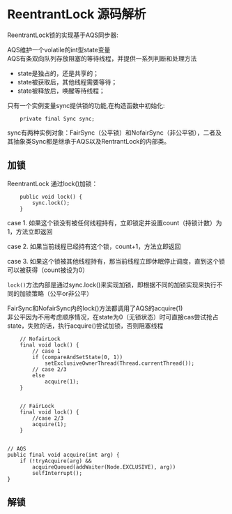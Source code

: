 # ReentrantLock 源码解析

ReentrantLock锁的实现基于AQS同步器:

AQS维护一个volatile的int型state变量<br/>
AQS有条双向队列存放阻塞的等待线程，并提供一系列判断和处理方法

+ state是独占的，还是共享的；
+ state被获取后，其他线程需要等待；
+ state被释放后，唤醒等待线程；

只有一个实例变量sync提供锁的功能,在构造函数中初始化:
        
        private final Sync sync;

sync有两种实例对象：FairSync（公平锁）和NofairSync（非公平锁），二者及其抽象类Sync都是继承于AQS以及RentrantLock的内部类。

## 加锁

ReentrantLock 通过lock()加锁：

        public void lock() {
            sync.lock();
        }

case 1. 如果这个锁没有被任何线程持有，立即锁定并设置count（持锁计数）为1，方法立即返回

case 2. 如果当前线程已经持有这个锁，count+1，方法立即返回

case 3. 如果这个锁被其他线程持有，那当前线程立即休眠停止调度，直到这个锁可以被获得（count被设为0）

`lock()`方法内部是通过sync.lock()来实现加锁，即根据不同的加锁实现来执行不同的加锁策略（公平or非公平）

FairSync和NofairSync内的lock()方法都调用了AQS的acquire(1)<br/>
非公平因为不用考虑顺序情况，在state为0（无锁状态）时可直接cas尝试抢占state，失败的话，执行acquire()尝试加锁，否则阻塞线程

        
        // NofairLock
        final void lock() {
            // case 1
            if (compareAndSetState(0, 1))
                setExclusiveOwnerThread(Thread.currentThread());
            // case 2/3
            else
                acquire(1);
        }


        // FairLock
        final void lock() {
            //case 2/3
            acquire(1);
        }


    // AQS
    public final void acquire(int arg) {
        if (!tryAcquire(arg) &&
            acquireQueued(addWaiter(Node.EXCLUSIVE), arg))
            selfInterrupt();
    }




## 解锁